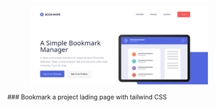 <div align="center">
    <img src="./public/images/thumbnail-bookmark.png" width="400px"/> 
</div>
<br>
### Bookmark
 a project lading page with tailwind CSS